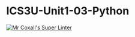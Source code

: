 # ICS3U-Unit1-03-Python

[![Mr Coxall's Super Linter](https://github.com/marshall-demars/ICS3U-Unit1-03-Python/workflows/Mr%20Coxall's%20Super%20Linter/badge.svg)](https://github.com/marshall-demars/ICS3U-Unit1-03-Python/actions/)
